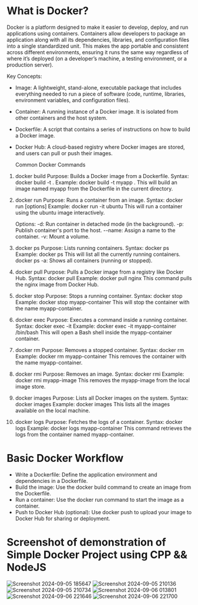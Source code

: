 # What is Docker?
Docker is a platform designed to make it easier to develop, deploy, and run applications using containers. Containers allow developers to package an application along with all its dependencies, libraries, and configuration files into a single standardized unit. This makes the app portable and consistent across different environments, ensuring it runs the same way regardless of where it’s deployed (on a developer’s machine, a testing environment, or a production server).

Key Concepts:
* Image: A lightweight, stand-alone, executable package that includes everything needed to run a piece of software (code, runtime, libraries, environment variables, and configuration files).
* Container: A running instance of a Docker image. It is isolated from other containers and the host system.
* Dockerfile: A script that contains a series of instructions on how to build a Docker image.
* Docker Hub: A cloud-based registry where Docker images are stored, and users can pull or push their images.

  Common Docker Commands
1. docker build
    Purpose: Builds a Docker image from a Dockerfile.
    Syntax: docker build -t <image-name> .
    Example:
    docker build -t myapp .
    This will build an image named myapp from the Dockerfile in the current directory.
2. docker run
    Purpose: Runs a container from an image.
    Syntax: docker run [options] <image-name>
    Example:
    docker run -it ubuntu
    This will run a container using the ubuntu image interactively.
   
    Options:
    -d: Run container in detached mode (in the background).
    -p: Publish container's port to the host.
    --name: Assign a name to the container.
    -v: Mount a volume.
4. docker ps
    Purpose: Lists running containers.
    Syntax: docker ps
    Example:
    docker ps
    This will list all the currently running containers.
    docker ps -a: Shows all containers (running or stopped).
5. docker pull
    Purpose: Pulls a Docker image from a registry like Docker Hub.
    Syntax: docker pull <image-name>
    Example:
    docker pull nginx
    This command pulls the nginx image from Docker Hub.
6. docker stop
    Purpose: Stops a running container.
    Syntax: docker stop <container-id>
    Example:
    docker stop myapp-container
    This will stop the container with the name myapp-container.
7. docker exec
    Purpose: Executes a command inside a running container.
    Syntax: docker exec -it <container-id> <command>
    Example:
    docker exec -it myapp-container /bin/bash
    This will open a Bash shell inside the myapp-container container.
8. docker rm
    Purpose: Removes a stopped container.
    Syntax: docker rm <container-id>
    Example:
    docker rm myapp-container
    This removes the container with the name myapp-container.
9. docker rmi
    Purpose: Removes an image.
    Syntax: docker rmi <image-id>
    Example:
    docker rmi myapp-image
    This removes the myapp-image from the local image store.
10. docker images
    Purpose: Lists all Docker images on the system.
    Syntax: docker images
    Example:
    docker images
    This lists all the images available on the local machine.
11. docker logs
    Purpose: Fetches the logs of a container.
    Syntax: docker logs <container-id>
    Example:
    docker logs myapp-container
    This command retrieves the logs from the container named myapp-container.
    
# Basic Docker Workflow
* Write a Dockerfile: Define the application environment and dependencies in a Dockerfile.
* Build the image: Use the docker build command to create an image from the Dockerfile.
* Run a container: Use the docker run command to start the image as a container.
* Push to Docker Hub (optional): Use docker push to upload your image to Docker Hub for sharing or deployment.

# Screenshot of demonstration of Simple Docker Project using CPP && NodeJS  
![Screenshot 2024-09-05 185647](https://github.com/user-attachments/assets/ad421802-109e-4036-92c1-1cb2513e38a0)
![Screenshot 2024-09-05 210136](https://github.com/user-attachments/assets/373fe770-88ce-4141-b6d1-4c536726d158)
![Screenshot 2024-09-05 210734](https://github.com/user-attachments/assets/06453a7a-95e6-4503-a2a3-4accff66f9b3)
![Screenshot 2024-09-06 013801](https://github.com/user-attachments/assets/70acd8ce-a1d5-4c75-aa4c-4df77e429f52)
![Screenshot 2024-09-06 221646](https://github.com/user-attachments/assets/77c74e93-d30a-4c1e-b584-dcb61487064d)
![Screenshot 2024-09-06 221700](https://github.com/user-attachments/assets/4c12ec96-0df4-45d7-bd5a-62ef01239763)
